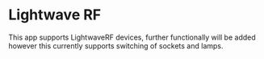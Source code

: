 # Lightwave RF
This app supports LightwaveRF devices,  further functionally will be added however this currently supports switching of sockets and lamps.


